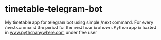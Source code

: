# timetable-telegram-bot
 My timetable app for telegram bot using simple /next command. For every /next command the period for the next hour is shown. Python app is hosted in www.pythonanywhere.com under free user.
